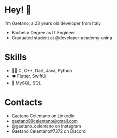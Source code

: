 # Hey! 👋

I'm Gaetano, a 23 years old developer from Italy
- Bachelor Degree as IT Engineer
- Graduated student at @developer-academy-unina

# Skills
  - 👨‍💻 C, C++, Dart, Java, Python
  - 👁️ Flutter, SwiftUi
  - 💾 MySQL, SQL

# Contacts
- Gaetano Celentano on LinkedIn
- gaetano99celentano@gmail.com
- @gaetano_celentano on Instagram
- Gaetano Celentano#7372 on Discord
